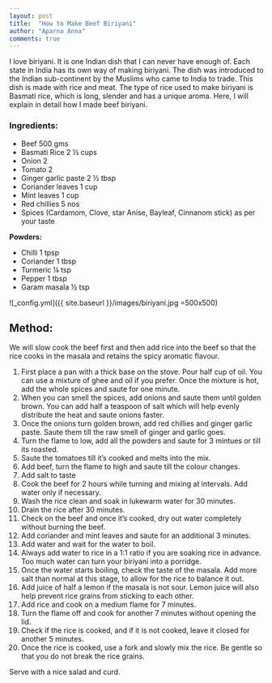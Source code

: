 ```yaml
---
layout: post
title:  "How to Make Beef Biriyani"
author: "Aparna Anna"
comments: true
---
```


I love biriyani. It is one Indian dish that I can never have enough of. Each state in India has its own way of making biriyani. The dish was introduced to the Indian sub-continent by the Muslims who came to India to trade. This dish is made with rice and meat. The type of rice used to make biriyani is Basmati rice, which is long, slender and has a unique aroma. 
Here, I will explain in detail how I made beef biriyani. 

### Ingredients: 
    
* Beef 500 gms
* Basmati Rice 2 ½ cups
* Onion 2
* Tomato 2
* Ginger garlic paste 2 ½ tbsp
* Coriander leaves 1 cup
* Mint leaves 1 cup
* Red chillies 5 nos
* Spices (Cardamom, Clove, star Anise, Bayleaf, Cinnanom stick) as per your taste

**Powders:** 
* Chilli 1 tpsp
* Coriander 1 tbsp
* Turmeric ¼ tsp
* Pepper 1 tbsp
* Garam masala ½ tsp

![_config.yml]({{ site.baseurl }}/images/biriyani.jpg =500x500)

## Method: 

We will slow cook the beef first and then add rice into the beef so that the rice cooks in the masala and retains the spicy aromatic flavour. 

1. First place a pan with a thick base on the stove. Pour half cup of oil. You can use a mixture of ghee and oil if you prefer. Once the mixture is hot, add the whole spices and saute for one minute. 
2. When you can smell the spices, add onions and saute them until golden brown. You can add half a teaspoon of salt which will help evenly distribute the heat and saute onions faster. 
3. Once the onions turn golden brown, add red chillies and ginger garlic paste. Saute them till the raw smell of ginger and garlic goes. 
4. Turn the flame to low, add all the powders and saute for 3 mintues or till its roasted.
5. Saute the tomatoes till it’s cooked and melts into the mix.
6. Add beef, turn the flame to high and saute till the colour changes.
7. Add salt to taste
8. Cook the beef for 2 hours while turning and mixing at intervals. Add water only if necessary. 
9. Wash the rice clean and soak in lukewarm water for 30 minutes. 
10. Drain the rice after 30 minutes.
11. Check on the beef and once it’s cooked, dry out water completely without burning the beef. 
12. Add coriander and mint leaves and saute for an additional 3 minutes.
13. Add water and wait for the water to boil.
14. Always add water to rice in a 1:1 ratio if you are soaking rice in advance. Too much water can turn your biriyani into a porridge. 
15. Once the water starts boiling, check the taste of the masala. Add more salt than normal at this stage, to allow for the rice to balance it out.
16. Add juice of half a lemon if the masala is not sour. Lemon juice will also help prevent rice grains from sticking to each other. 
17. Add rice and cook on a medium flame for 7 minutes. 
18. Turn the flame off and cook for another 7 minutes without opening the lid.
19. Check if the rice is cooked, and if it is not cooked, leave it closed for another 5 minutes. 
20. Once the rice is cooked, use a fork and slowly mix the rice. Be gentle so that you do not break the rice grains. 

Serve with a nice salad and curd. 

